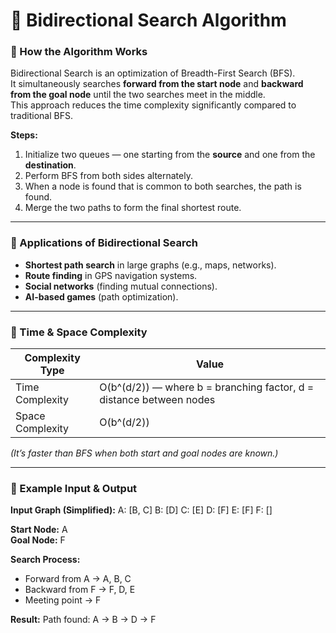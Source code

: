 
# 🔄 Bidirectional Search Algorithm

### 🔹 How the Algorithm Works
Bidirectional Search is an optimization of Breadth-First Search (BFS).  
It simultaneously searches **forward from the start node** and **backward from the goal node** until the two searches meet in the middle.  
This approach reduces the time complexity significantly compared to traditional BFS.

**Steps:**
1. Initialize two queues — one starting from the **source** and one from the **destination**.  
2. Perform BFS from both sides alternately.  
3. When a node is found that is common to both searches, the path is found.  
4. Merge the two paths to form the final shortest route.

---

### 🔹 Applications of Bidirectional Search
- **Shortest path search** in large graphs (e.g., maps, networks).  
- **Route finding** in GPS navigation systems.  
- **Social networks** (finding mutual connections).  
- **AI-based games** (path optimization).  

---

### 🔹 Time & Space Complexity
| Complexity Type | Value |
|------------------|--------|
| Time Complexity | O(b^(d/2)) — where b = branching factor, d = distance between nodes |
| Space Complexity | O(b^(d/2)) |

*(It’s faster than BFS when both start and goal nodes are known.)*

---

### 🔹 Example Input & Output

**Input Graph (Simplified):**
A: [B, C]
B: [D]
C: [E]
D: [F]
E: [F]
F: []

**Start Node:** A  
**Goal Node:** F  

**Search Process:**  
- Forward from A → A, B, C  
- Backward from F → F, D, E  
- Meeting point → F  

**Result:** Path found: A → B → D → F
